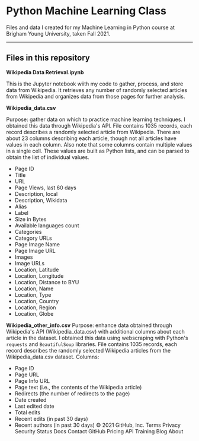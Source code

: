 # Python Machine Learning Class

Files and data I created for my Machine Learning in Python course at Brigham Young University, taken Fall 2021.


---


## Files in this repository
**Wikipedia Data Retrieval.ipynb**

This is the Jupyter notebook wiith my code to gather, process, and store data from Wikipedia. It retrieves any number of randomly selected articles from Wikipedia and organizes data from those pages for further analysis.

**Wikipedia_data.csv**

Purpose: gather data on which to practice machine learning techniques.
I obtained this data through Wikipedia's API.
File contains 1035 records, each record describes a randomly selected article from Wikipedia. There are about 23 columns describing each article, though not all articles have values in each column. Also note that some columns contain multiple values in a single cell. These values are built as Python lists, and can be parsed to obtain the list of individual values.
* Page ID
* Title 
* URL 
* Page Views, last 60 days
* Description, local
* Description, Wikidata
* Alias
* Label 
* Size in Bytes
* Available languages count
* Categories
* Category URLs
* Page Image Name
* Page Image URL 
* Images
* Image URLs
* Location, Latitude
* Location, Longitude
* Location, Distance to BYU
* Location, Name
* Location, Type
* Location, Country
* Location, Region
* Location, Globe 

**Wikipedia_other_info.csv**
Purpose: enhance data obtained through Wikipedia's API (Wikipedia_data.csv) with additional columns about each article in the dataset. 
I obtained this data using webscraping with Python's `requests` and `BeautifulSoup` libraries.
File contains 1035 records, each record describes the randomly selected Wikipedia articles from the Wikipedia_data.csv dataset.
Columns:
* Page ID
* Page URL
* Page Info URL
* Page text (i.e., the contents of the Wikipedia article)
* Redirects (the number of redirects to the page)
* Date created
* Last edited date
* Total edits
* Recent edits (in past 30 days)
* Recent authors (in past 30 days)
© 2021 GitHub, Inc.
Terms
Privacy
Security
Status
Docs
Contact GitHub
Pricing
API
Training
Blog
About
